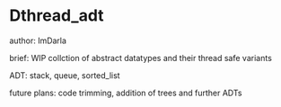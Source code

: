 # Dthread_adt

author: ImDarla

brief: WIP collction of abstract datatypes and their thread safe variants

ADT: stack, queue, sorted_list

future plans: code trimming, addition of trees and further ADTs
